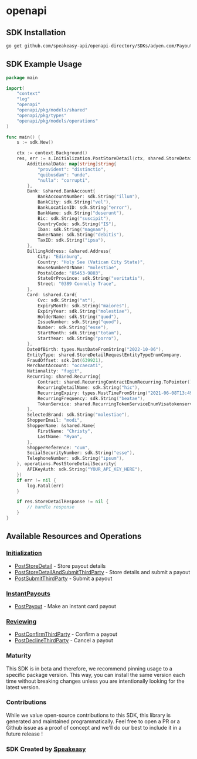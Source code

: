 # openapi

<!-- Start SDK Installation -->
## SDK Installation

```bash
go get github.com/speakeasy-api/openapi-directory/SDKs/adyen.com/PayoutService/67/go
```
<!-- End SDK Installation -->

## SDK Example Usage
<!-- Start SDK Example Usage -->
```go
package main

import(
	"context"
	"log"
	"openapi"
	"openapi/pkg/models/shared"
	"openapi/pkg/types"
	"openapi/pkg/models/operations"
)

func main() {
    s := sdk.New()

    ctx := context.Background()
    res, err := s.Initialization.PostStoreDetail(ctx, shared.StoreDetailRequest{
        AdditionalData: map[string]string{
            "provident": "distinctio",
            "quibusdam": "unde",
            "nulla": "corrupti",
        },
        Bank: &shared.BankAccount{
            BankAccountNumber: sdk.String("illum"),
            BankCity: sdk.String("vel"),
            BankLocationID: sdk.String("error"),
            BankName: sdk.String("deserunt"),
            Bic: sdk.String("suscipit"),
            CountryCode: sdk.String("IS"),
            Iban: sdk.String("magnam"),
            OwnerName: sdk.String("debitis"),
            TaxID: sdk.String("ipsa"),
        },
        BillingAddress: &shared.Address{
            City: "Edinburg",
            Country: "Holy See (Vatican City State)",
            HouseNumberOrName: "molestiae",
            PostalCode: "85453-9803",
            StateOrProvince: sdk.String("veritatis"),
            Street: "0389 Connelly Trace",
        },
        Card: &shared.Card{
            Cvc: sdk.String("at"),
            ExpiryMonth: sdk.String("maiores"),
            ExpiryYear: sdk.String("molestiae"),
            HolderName: sdk.String("quod"),
            IssueNumber: sdk.String("quod"),
            Number: sdk.String("esse"),
            StartMonth: sdk.String("totam"),
            StartYear: sdk.String("porro"),
        },
        DateOfBirth: types.MustDateFromString("2022-10-06"),
        EntityType: shared.StoreDetailRequestEntityTypeEnumCompany,
        FraudOffset: sdk.Int(639921),
        MerchantAccount: "occaecati",
        Nationality: "fugit",
        Recurring: shared.Recurring{
            Contract: shared.RecurringContractEnumRecurring.ToPointer(),
            RecurringDetailName: sdk.String("hic"),
            RecurringExpiry: types.MustTimeFromString("2021-06-08T13:49:32.889Z"),
            RecurringFrequency: sdk.String("beatae"),
            TokenService: shared.RecurringTokenServiceEnumVisatokenservice.ToPointer(),
        },
        SelectedBrand: sdk.String("molestiae"),
        ShopperEmail: "modi",
        ShopperName: &shared.Name{
            FirstName: "Christy",
            LastName: "Ryan",
        },
        ShopperReference: "cum",
        SocialSecurityNumber: sdk.String("esse"),
        TelephoneNumber: sdk.String("ipsum"),
    }, operations.PostStoreDetailSecurity{
        APIKeyAuth: sdk.String("YOUR_API_KEY_HERE"),
    })
    if err != nil {
        log.Fatal(err)
    }

    if res.StoreDetailResponse != nil {
        // handle response
    }
}
```
<!-- End SDK Example Usage -->

<!-- Start SDK Available Operations -->
## Available Resources and Operations


### [Initialization](docs/initialization/README.md)

* [PostStoreDetail](docs/initialization/README.md#poststoredetail) - Store payout details
* [PostStoreDetailAndSubmitThirdParty](docs/initialization/README.md#poststoredetailandsubmitthirdparty) - Store details and submit a payout
* [PostSubmitThirdParty](docs/initialization/README.md#postsubmitthirdparty) - Submit a payout

### [InstantPayouts](docs/instantpayouts/README.md)

* [PostPayout](docs/instantpayouts/README.md#postpayout) - Make an instant card payout

### [Reviewing](docs/reviewing/README.md)

* [PostConfirmThirdParty](docs/reviewing/README.md#postconfirmthirdparty) - Confirm a payout
* [PostDeclineThirdParty](docs/reviewing/README.md#postdeclinethirdparty) - Cancel a payout
<!-- End SDK Available Operations -->

### Maturity

This SDK is in beta and therefore, we recommend pinning usage to a specific package version.
This way, you can install the same version each time without breaking changes unless you are intentionally
looking for the latest version.

### Contributions

While we value open-source contributions to this SDK, this library is generated and maintained programmatically.
Feel free to open a PR or a Github issue as a proof of concept and we'll do our best to include it in a future release !

### SDK Created by [Speakeasy](https://docs.speakeasyapi.dev/docs/using-speakeasy/client-sdks)
